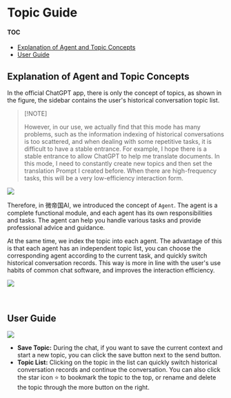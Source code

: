 # Topic Guide

#### TOC

- [Explanation of Agent and Topic Concepts](#explanation-of-agent-and-topic-concepts)
- [User Guide](#user-guide)

## Explanation of Agent and Topic Concepts

In the official ChatGPT app, there is only the concept of topics, as shown in the figure, the sidebar contains the user's historical conversation topic list.

> \[!NOTE]
>
> However, in our use, we actually find that this mode has many problems, such as the information indexing of historical conversations is too scattered, and when dealing with some repetitive tasks, it is difficult to have a stable entrance. For example, I hope there is a stable entrance to allow ChatGPT to help me translate documents. In this mode, I need to constantly create new topics and then set the translation Prompt I created before. When there are high-frequency tasks, this will be a very low-efficiency interaction form.

![](https://github-production-user-asset-6210df.s3.amazonaws.com/17870709/279602474-fe7cb3f3-8eb7-40d3-a69f-6615393bbd4e.png)

Therefore, in 微帝国AI, we introduced the concept of `Agent`. The agent is a complete functional module, and each agent has its own responsibilities and tasks. The agent can help you handle various tasks and provide professional advice and guidance.

At the same time, we index the topic into each agent. The advantage of this is that each agent has an independent topic list, you can choose the corresponding agent according to the current task, and quickly switch historical conversation records. This way is more in line with the user's use habits of common chat software, and improves the interaction efficiency.

![](https://github-production-user-asset-6210df.s3.amazonaws.com/17870709/279602489-89893e61-2791-4083-9b57-ed80884ad58b.png)

<br/>

## User Guide

![](https://github-production-user-asset-6210df.s3.amazonaws.com/17870709/279602496-fd72037a-735e-4cc2-aa56-2994bceaba81.png)

- **Save Topic:** During the chat, if you want to save the current context and start a new topic, you can click the save button next to the send button.
- **Topic List:** Clicking on the topic in the list can quickly switch historical conversation records and continue the conversation. You can also click the star icon <kbd>⭐️</kbd> to bookmark the topic to the top, or rename and delete the topic through the more button on the right.
